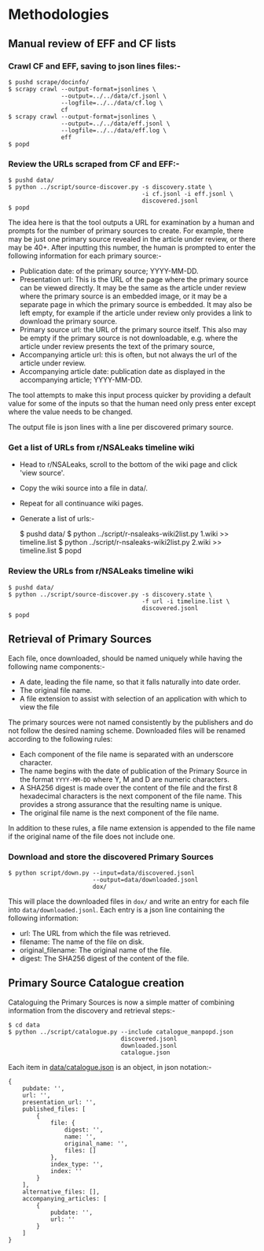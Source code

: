 # Methodologies

## Manual review of EFF and CF lists

### Crawl CF and EFF, saving to json lines files:-

    $ pushd scrape/docinfo/
    $ scrapy crawl --output-format=jsonlines \
                   --output=../../data/cf.jsonl \
                   --logfile=../../data/cf.log \
                   cf
    $ scrapy crawl --output-format=jsonlines \
                   --output=../../data/eff.jsonl \
                   --logfile=../../data/eff.log \
                   eff
    $ popd

### Review the URLs scraped from CF and EFF:-

    $ pushd data/
    $ python ../script/source-discover.py -s discovery.state \
                                          -i cf.jsonl -i eff.jsonl \
                                          discovered.jsonl
    $ popd

The idea here is that the tool outputs a URL for examination by a
human and prompts for the number of primary sources to create.  For
example, there may be just one primary source revealed in the article
under review, or there may be 40+.  After inputting this number, the
human is prompted to enter the following information for each primary
source:-

- Publication date: of the primary source; YYYY-MM-DD.
- Presentation url: This is the URL of the page where the primary
  source can be viewed directly. It may be the same as the article
  under review where the primary source is an embedded image, or it
  may be a separate page in which the primary source is embedded. It
  may also be left empty, for example if the article under review only
  provides a link to download the primary source.
- Primary source url: the URL of the primary source itself. This also
  may be empty if the primary source is not downloadable, e.g. where
  the article under review presents the text of the primary source,
- Accompanying article url: this is often, but not always the url of
  the article under review.
- Accompanying article date: publication date as displayed in the
  accompanying article; YYYY-MM-DD.

The tool attempts to make this input process quicker by providing a
default value for some of the inputs so that the human need only
press enter except where the value needs to be changed.

The output file is json lines with a line per discovered primary
source.


### Get a list of URLs from r/NSALeaks timeline wiki

- Head to r/NSALeaks, scroll to the bottom of the wiki page and click
  'view source'.
- Copy the wiki source into a file in data/.
- Repeat for all continuance wiki pages.
- Generate a list of urls:-

    $ pushd data/
    $ python ../script/r-nsaleaks-wiki2list.py 1.wiki >> timeline.list
    $ python ../script/r-nsaleaks-wiki2list.py 2.wiki >> timeline.list
    $ popd


### Review the URLs from r/NSALeaks timeline wiki

    $ pushd data/
    $ python ../script/source-discover.py -s discovery.state \
                                          -f url -i timeline.list \
                                          discovered.jsonl
    $ popd


[r/NSALeaks]: https://www.reddit.com/r/NSALeaks/wiki/timeline
              "r/NSALeaks Timeline"


## Retrieval of Primary Sources

Each file, once downloaded, should be named uniquely while having the
following name components:-

- A date, leading the file name, so that it falls naturally into date order.
- The original file name.
- A file extension to assist with selection of an application with
  which to view the file

The primary sources were not named consistently by the publishers and
do not follow the desired naming scheme.  Downloaded files will be
renamed according to the following rules:

- Each component of the file name is separated with an underscore
  character.
- The name begins with the date of publication of the Primary Source
  in the format `YYYY-MM-DD` where Y, M and D are numeric characters.
- A SHA256 digest is made over the content of the file and the first
  8 hexadecimal characters is the next component of the file name.
  This provides a strong assurance that the resulting name is unique.
- The original file name is the next component of the file name.

In addition to these rules, a file name extension is appended to the
file name if the original name of the file does not include one.

### Download and store the discovered Primary Sources

    $ python script/down.py --input=data/discovered.jsonl
                            --output=data/downloaded.jsonl
                            dox/

This will place the downloaded files in `dox/` and write an entry for
each file into `data/downloaded.jsonl`.  Each entry is a json line
containing the following information:

- url: The URL from which the file was retrieved.
- filename: The name of the file on disk.
- original_filename: The original name of the file.
- digest: The SHA256 digest of the content of the file.


## Primary Source Catalogue creation

Cataloguing the Primary Sources is now a simple matter of combining
information from the discovery and retrieval steps:-

    $ cd data
    $ python ../script/catalogue.py --include catalogue_manpopd.json
                                    discovered.jsonl
                                    downloaded.jsonl
                                    catalogue.json

Each item in [data/catalogue.json](../data/catalogue.json) is an
object, in json notation:-

    {
        pubdate: '',
        url: '',
        presentation_url: '',
        published_files: [
            {
                file: {
                    digest: '',
                    name: '',
                    original_name: '',
                    files: []
                },
                index_type: '',
                index: ''
            }
        ],
        alternative_files: [],
        accompanying_articles: [
            {
                pubdate: '',
                url: ''
            }
        ]
    }


